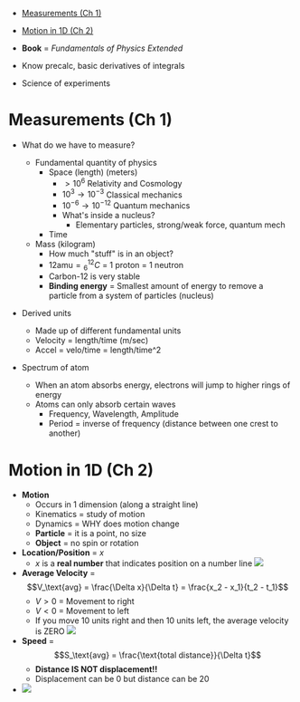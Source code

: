 - [Measurements (Ch 1)](#measurements-ch-1)
- [Motion in 1D (Ch 2)](#motion-in-1d-ch-2)

- **Book** = *Fundamentals of Physics Extended*
- Know precalc, basic derivatives of integrals

- Science of experiments

# Measurements (Ch 1)
- What do we have to measure?
	- Fundamental quantity of physics
		- Space (length) (meters)
			- $\gt 10^6$ Relativity and Cosmology
			- $10^3 \to 10^{-3}$ Classical mechanics
			- $10^{-6} \to 10^{-12}$ Quantum mechanics
			- What's inside a nucleus?
				- Elementary particles, strong/weak force, quantum mech
		- Time
	- Mass (kilogram)
		- How much "stuff" is in an object?
		- $12 \text{amu} = {}^{12}_6C$ = 1 proton = 1 neutron
		- Carbon-12 is very stable
		- **Binding energy** = Smallest amount of energy to remove a particle from a system of particles (nucleus)

- Derived units
	- Made up of different fundamental units
	- Velocity = length/time (m/sec)
	- Accel = velo/time = length/time^2


- Spectrum of atom
	- When an atom absorbs energy, electrons will jump to higher rings of energy
	- Atoms can only absorb certain waves
		- Frequency, Wavelength, Amplitude
		- Period = inverse of frequency (distance between one crest to another)



# Motion in 1D (Ch 2)
- **Motion**
	- Occurs in 1 dimension (along a straight line)
	- Kinematics = study of motion
	- Dynamics = WHY does motion change
	- **Particle** = it is a point, no size
	- **Object** = no spin or rotation
- **Location/Position** = $x$
	- $x$ is a **real number** that indicates position on a number line
![](Pasted%20image%2020230608182340.png)
- **Average Velocity** = $$V_\text{avg} = \frac{\Delta x}{\Delta t} = \frac{x_2 - x_1}{t_2 - t_1}$$
	- $V > 0$ = Movement to right
	- $V < 0$ = Movement to left
	- If you move 10 units right and then 10 units left, the average velocity is ZERO
![](Pasted%20image%2020230608182745.png)
- **Speed** = $$S_\text{avg} = \frac{\text{total distance}}{\Delta t}$$
	- **Distance IS NOT displacement!!**
	- Displacement can be 0 but distance can be 20
- ![](Pasted%20image%2020230608183024.png)
